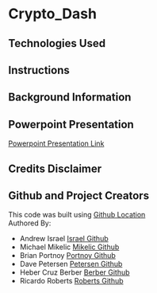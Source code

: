 # Crypto_Dash

<!--![2023-02-05 11 49 21](https://user-images.githubusercontent.com/10933021/216836817-5e01b25c-b5e6-4952-8c60-a1ff5fa6c5cc.gif)-->


## Technologies Used

## Instructions

## Background Information

## Powerpoint Presentation
[Powerpoint Presentation Link](https://github.com/mbfm24/Crypto_Dash/blob/Michael/Pics%20and%20Presentation/Crypto%20Dash.pdf)


## Credits Disclaimer
## Github and Project Creators
This code was built using [Github Location](https://github.com/mbfm24/Crypto_Dash)
<br>
Authored By:
- Andrew Israel [Israel Github](https://github.com/aisrael17)
- Michael Mikelic [Mikelic Github](https://github.com/michaelmikelic)
- Brian Portnoy [Portnoy Github](https://github.com/mbfm24)
- Dave Petersen [Petersen Github](https://github.com/davepetersen)
- Heber Cruz Berber [Berber Github](https://github.com/heberbcruz)
- Ricardo Roberts [Roberts Github](https://github.com/OhTarnishedOne)


